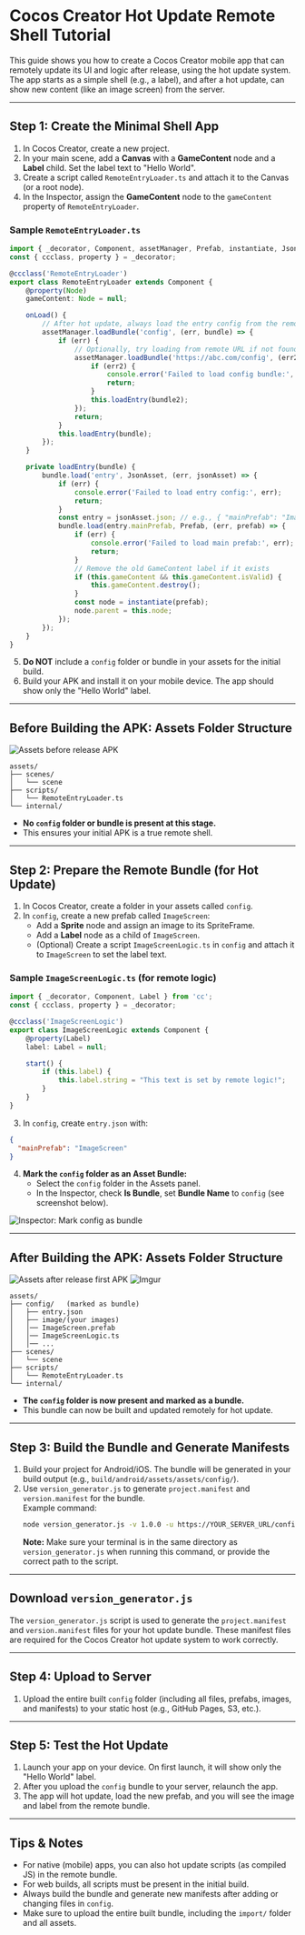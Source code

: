 # Cocos Creator Hot Update Remote Shell Tutorial

This guide shows you how to create a Cocos Creator mobile app that can remotely update its UI and logic after release, using the hot update system. The app starts as a simple shell (e.g., a label), and after a hot update, can show new content (like an image screen) from the server.

---

## Step 1: Create the Minimal Shell App

1. In Cocos Creator, create a new project.
2. In your main scene, add a **Canvas** with a **GameContent** node and a **Label** child. Set the label text to "Hello World".
3. Create a script called `RemoteEntryLoader.ts` and attach it to the Canvas (or a root node).
4. In the Inspector, assign the **GameContent** node to the `gameContent` property of `RemoteEntryLoader`.

### Sample `RemoteEntryLoader.ts`
```typescript
import { _decorator, Component, assetManager, Prefab, instantiate, JsonAsset, Node } from 'cc';
const { ccclass, property } = _decorator;

@ccclass('RemoteEntryLoader')
export class RemoteEntryLoader extends Component {
    @property(Node)
    gameContent: Node = null;

    onLoad() {
        // After hot update, always load the entry config from the remote bundle
        assetManager.loadBundle('config', (err, bundle) => {
            if (err) {
                // Optionally, try loading from remote URL if not found locally
                assetManager.loadBundle('https://abc.com/config', (err2, bundle2) => {
                    if (err2) {
                        console.error('Failed to load config bundle:', err2);
                        return;
                    }
                    this.loadEntry(bundle2);
                });
                return;
            }
            this.loadEntry(bundle);
        });
    }

    private loadEntry(bundle) {
        bundle.load('entry', JsonAsset, (err, jsonAsset) => {
            if (err) {
                console.error('Failed to load entry config:', err);
                return;
            }
            const entry = jsonAsset.json; // e.g., { "mainPrefab": "ImageScreen" }
            bundle.load(entry.mainPrefab, Prefab, (err, prefab) => {
                if (err) {
                    console.error('Failed to load main prefab:', err);
                    return;
                }
                // Remove the old GameContent label if it exists
                if (this.gameContent && this.gameContent.isValid) {
                    this.gameContent.destroy();
                }
                const node = instantiate(prefab);
                node.parent = this.node;
            });
        });
    }
}
```

5. **Do NOT** include a `config` folder or bundle in your assets for the initial build.
6. Build your APK and install it on your mobile device. The app should show only the "Hello World" label.

---

## Before Building the APK: Assets Folder Structure

![Assets before release APK](https://drive.google.com/file/d/1wUiwKqt-YjF77gSBn_c2FQ37iv_6RqQP/view?usp=sharing)

```
assets/
├── scenes/
│   └── scene
├── scripts/
│   └── RemoteEntryLoader.ts
└── internal/
```
- **No `config` folder or bundle is present at this stage.**
- This ensures your initial APK is a true remote shell.

---

## Step 2: Prepare the Remote Bundle (for Hot Update)

1. In Cocos Creator, create a folder in your assets called `config`.
2. In `config`, create a new prefab called `ImageScreen`:
    - Add a **Sprite** node and assign an image to its SpriteFrame.
    - Add a **Label** node as a child of `ImageScreen`.
    - (Optional) Create a script `ImageScreenLogic.ts` in `config` and attach it to `ImageScreen` to set the label text.

### Sample `ImageScreenLogic.ts` (for remote logic)
```typescript
import { _decorator, Component, Label } from 'cc';
const { ccclass, property } = _decorator;

@ccclass('ImageScreenLogic')
export class ImageScreenLogic extends Component {
    @property(Label)
    label: Label = null;

    start() {
        if (this.label) {
            this.label.string = "This text is set by remote logic!";
        }
    }
}
```

3. In `config`, create `entry.json` with:
```json
{
  "mainPrefab": "ImageScreen"
}
```
4. **Mark the `config` folder as an Asset Bundle:**
    - Select the `config` folder in the Assets panel.
    - In the Inspector, check **Is Bundle**, set **Bundle Name** to `config` (see screenshot below).

![Inspector: Mark config as bundle](https://drive.google.com/file/d/1GlnD9kY5BjsBfghl8CF7Q2RTmqD_Sg03/view?usp=sharing)

---

## After Building the APK: Assets Folder Structure

![Assets after release first APK](https://drive.google.com/file/d/1wUiwKqt-YjF77gSBn_c2FQ37iv_6RqQP/view?usp=sharing)
![Imgur](https://imgur.com/NaBclWP)

```
assets/
├── config/   (marked as bundle)
│   ├── entry.json
│   ├── image/(your images)
│   │── ImageScreen.prefab
│   │── ImageScreenLogic.ts
│   │── ...
├── scenes/
│   └── scene
├── scripts/
│   └── RemoteEntryLoader.ts
└── internal/
```
- **The `config` folder is now present and marked as a bundle.**
- This bundle can now be built and updated remotely for hot update.

---

## Step 3: Build the Bundle and Generate Manifests

1. Build your project for Android/iOS. The bundle will be generated in your build output (e.g., `build/android/assets/assets/config/`).
2. Use `version_generator.js` to generate `project.manifest` and `version.manifest` for the bundle.  
   Example command:
   ```sh
   node version_generator.js -v 1.0.0 -u https://YOUR_SERVER_URL/config/ -s PATH_TO_YOUR_BUNDLE -d PATH_TO_YOUR_BUNDLE
   ```
   **Note:** Make sure your terminal is in the same directory as `version_generator.js` when running this command, or provide the correct path to the script.

---

## Download `version_generator.js`

The `version_generator.js` script is used to generate the `project.manifest` and `version.manifest` files for your hot update bundle. These manifest files are required for the Cocos Creator hot update system to work correctly.


---

## Step 4: Upload to Server

1. Upload the entire built `config` folder (including all files, prefabs, images, and manifests) to your static host (e.g., GitHub Pages, S3, etc.).

---

## Step 5: Test the Hot Update

1. Launch your app on your device. On first launch, it will show only the "Hello World" label.
2. After you upload the `config` bundle to your server, relaunch the app.
3. The app will hot update, load the new prefab, and you will see the image and label from the remote bundle.

---

## Tips & Notes

- For native (mobile) apps, you can also hot update scripts (as compiled JS) in the remote bundle.
- For web builds, all scripts must be present in the initial build.
- Always build the bundle and generate new manifests after adding or changing files in `config`.
- Make sure to upload the entire built bundle, including the `import/` folder and all assets. 
